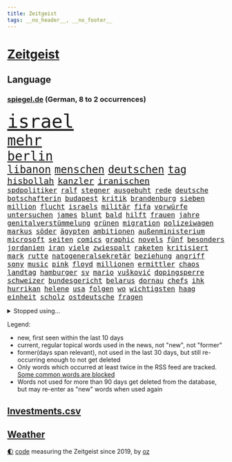 ```yaml
---
title: Zeitgeist
tags: __no_header__, __no_footer__
---
```


# [Zeitgeist](https://oliz.io/zeitgeist/)

## Language

<h3><a href="https://www.spiegel.de" target="_blank">spiegel.de</a> (German, 8 to 2 occurrences)</h3>
<p style="font-family:monospace">
<span style="font-size:32pt"><a href="news_links.html#israel" class="current">israel</a></span>
<br>
<span style="font-size:25pt"><a href="news_links.html#mehr" class="current">mehr</a></span>
<br>
<span style="font-size:22pt"><a href="news_links.html#berlin" class="current">berlin</a></span>
<br>
<span style="font-size:18pt"><a href="news_links.html#libanon" class="current">libanon</a></span>
<span style="font-size:18pt"><a href="news_links.html#menschen" class="current">menschen</a></span>
<span style="font-size:18pt"><a href="news_links.html#deutschen" class="current">deutschen</a></span>
<span style="font-size:18pt"><a href="news_links.html#tag" class="current">tag</a></span>
<br>
<span style="font-size:15pt"><a href="news_links.html#hisbollah" class="current">hisbollah</a></span>
<span style="font-size:15pt"><a href="news_links.html#kanzler" class="current">kanzler</a></span>
<span style="font-size:15pt"><a href="news_links.html#iranischen" class="current">iranischen</a></span>
<br>
<span style="font-size:12pt"><a href="news_links.html#spdpolitiker" class="current">spdpolitiker</a></span>
<span style="font-size:12pt"><a href="news_links.html#ralf" class="current">ralf</a></span>
<span style="font-size:12pt"><a href="news_links.html#stegner" class="current">stegner</a></span>
<span style="font-size:12pt"><a href="news_links.html#ausgebuht" class="current">ausgebuht</a></span>
<span style="font-size:12pt"><a href="news_links.html#rede" class="current">rede</a></span>
<span style="font-size:12pt"><a href="news_links.html#deutsche" class="current">deutsche</a></span>
<span style="font-size:12pt"><a href="news_links.html#botschafterin" class="new">botschafterin</a></span>
<span style="font-size:12pt"><a href="news_links.html#budapest" class="current">budapest</a></span>
<span style="font-size:12pt"><a href="news_links.html#kritik" class="current">kritik</a></span>
<span style="font-size:12pt"><a href="news_links.html#brandenburg" class="current">brandenburg</a></span>
<span style="font-size:12pt"><a href="news_links.html#sieben" class="current">sieben</a></span>
<span style="font-size:12pt"><a href="news_links.html#million" class="current">million</a></span>
<span style="font-size:12pt"><a href="news_links.html#flucht" class="current">flucht</a></span>
<span style="font-size:12pt"><a href="news_links.html#israels" class="current">israels</a></span>
<span style="font-size:12pt"><a href="news_links.html#militär" class="current">militär</a></span>
<span style="font-size:12pt"><a href="news_links.html#fifa" class="current">fifa</a></span>
<span style="font-size:12pt"><a href="news_links.html#vorwürfe" class="current">vorwürfe</a></span>
<span style="font-size:12pt"><a href="news_links.html#untersuchen" class="current">untersuchen</a></span>
<span style="font-size:12pt"><a href="news_links.html#james" class="current">james</a></span>
<span style="font-size:12pt"><a href="news_links.html#blunt" class="current">blunt</a></span>
<span style="font-size:12pt"><a href="news_links.html#bald" class="current">bald</a></span>
<span style="font-size:12pt"><a href="news_links.html#hilft" class="current">hilft</a></span>
<span style="font-size:12pt"><a href="news_links.html#frauen" class="current">frauen</a></span>
<span style="font-size:12pt"><a href="news_links.html#jahre" class="current">jahre</a></span>
<span style="font-size:12pt"><a href="news_links.html#genitalverstümmelung" class="current">genitalverstümmelung</a></span>
<span style="font-size:12pt"><a href="news_links.html#grünen" class="current">grünen</a></span>
<span style="font-size:12pt"><a href="news_links.html#migration" class="current">migration</a></span>
<span style="font-size:12pt"><a href="news_links.html#polizeiwagen" class="new">polizeiwagen</a></span>
<span style="font-size:12pt"><a href="news_links.html#markus" class="current">markus</a></span>
<span style="font-size:12pt"><a href="news_links.html#söder" class="current">söder</a></span>
<span style="font-size:12pt"><a href="news_links.html#ägypten" class="current">ägypten</a></span>
<span style="font-size:12pt"><a href="news_links.html#ambitionen" class="current">ambitionen</a></span>
<span style="font-size:12pt"><a href="news_links.html#außenministerium" class="current">außenministerium</a></span>
<span style="font-size:12pt"><a href="news_links.html#microsoft" class="current">microsoft</a></span>
<span style="font-size:12pt"><a href="news_links.html#seiten" class="current">seiten</a></span>
<span style="font-size:12pt"><a href="news_links.html#comics" class="new">comics</a></span>
<span style="font-size:12pt"><a href="news_links.html#graphic" class="new">graphic</a></span>
<span style="font-size:12pt"><a href="news_links.html#novels" class="new">novels</a></span>
<span style="font-size:12pt"><a href="news_links.html#fünf" class="current">fünf</a></span>
<span style="font-size:12pt"><a href="news_links.html#besonders" class="current">besonders</a></span>
<span style="font-size:12pt"><a href="news_links.html#jordanien" class="current">jordanien</a></span>
<span style="font-size:12pt"><a href="news_links.html#iran" class="current">iran</a></span>
<span style="font-size:12pt"><a href="news_links.html#viele" class="current">viele</a></span>
<span style="font-size:12pt"><a href="news_links.html#zwiespalt" class="current">zwiespalt</a></span>
<span style="font-size:12pt"><a href="news_links.html#raketen" class="current">raketen</a></span>
<span style="font-size:12pt"><a href="news_links.html#kritisiert" class="current">kritisiert</a></span>
<span style="font-size:12pt"><a href="news_links.html#mark" class="current">mark</a></span>
<span style="font-size:12pt"><a href="news_links.html#rutte" class="new">rutte</a></span>
<span style="font-size:12pt"><a href="news_links.html#natogeneralsekretär" class="new">natogeneralsekretär</a></span>
<span style="font-size:12pt"><a href="news_links.html#beziehung" class="current">beziehung</a></span>
<span style="font-size:12pt"><a href="news_links.html#angriff" class="current">angriff</a></span>
<span style="font-size:12pt"><a href="news_links.html#sony" class="current">sony</a></span>
<span style="font-size:12pt"><a href="news_links.html#music" class="current">music</a></span>
<span style="font-size:12pt"><a href="news_links.html#pink" class="new">pink</a></span>
<span style="font-size:12pt"><a href="news_links.html#floyd" class="new">floyd</a></span>
<span style="font-size:12pt"><a href="news_links.html#millionen" class="current">millionen</a></span>
<span style="font-size:12pt"><a href="news_links.html#ermittler" class="current">ermittler</a></span>
<span style="font-size:12pt"><a href="news_links.html#chaos" class="current">chaos</a></span>
<span style="font-size:12pt"><a href="news_links.html#landtag" class="current">landtag</a></span>
<span style="font-size:12pt"><a href="news_links.html#hamburger" class="current">hamburger</a></span>
<span style="font-size:12pt"><a href="news_links.html#sv" class="current">sv</a></span>
<span style="font-size:12pt"><a href="news_links.html#mario" class="current">mario</a></span>
<span style="font-size:12pt"><a href="news_links.html#vušković" class="current">vušković</a></span>
<span style="font-size:12pt"><a href="news_links.html#dopingsperre" class="current">dopingsperre</a></span>
<span style="font-size:12pt"><a href="news_links.html#schweizer" class="current">schweizer</a></span>
<span style="font-size:12pt"><a href="news_links.html#bundesgericht" class="current">bundesgericht</a></span>
<span style="font-size:12pt"><a href="news_links.html#belarus" class="current">belarus</a></span>
<span style="font-size:12pt"><a href="news_links.html#dornau" class="new">dornau</a></span>
<span style="font-size:12pt"><a href="news_links.html#chefs" class="current">chefs</a></span>
<span style="font-size:12pt"><a href="news_links.html#ihk" class="new">ihk</a></span>
<span style="font-size:12pt"><a href="news_links.html#hurrikan" class="current">hurrikan</a></span>
<span style="font-size:12pt"><a href="news_links.html#helene" class="current">helene</a></span>
<span style="font-size:12pt"><a href="news_links.html#usa" class="current">usa</a></span>
<span style="font-size:12pt"><a href="news_links.html#folgen" class="current">folgen</a></span>
<span style="font-size:12pt"><a href="news_links.html#wo" class="current">wo</a></span>
<span style="font-size:12pt"><a href="news_links.html#wichtigsten" class="current">wichtigsten</a></span>
<span style="font-size:12pt"><a href="news_links.html#haag" class="current">haag</a></span>
<span style="font-size:12pt"><a href="news_links.html#einheit" class="current">einheit</a></span>
<span style="font-size:12pt"><a href="news_links.html#scholz" class="current">scholz</a></span>
<span style="font-size:12pt"><a href="news_links.html#ostdeutsche" class="current">ostdeutsche</a></span>
<span style="font-size:12pt"><a href="news_links.html#fragen" class="current">fragen</a></span>
</p>
<details>
<summary>Stopped using...</summary>
<p class="former" style="font-size:12pt">
bereich(1442) internationaler(1442) liverpool(1442) wichtigste(1442) besiegt(1441) häufig(1441) ifoinstitut(1441) jemand(1441) sitzt(1441) appelliert(1440) erfahren(1440) handeln(1440) kritisierte(1440) nationalspieler(1440) twitter(1440) verlegt(1440) ausnahmen(1439) beamten(1439) bedrohung(1439) bemüht(1439) flüchtlinge(1439) sicherheitsbehörden(1439) investoren(1438) jedem(1438) zugang(1438) ankündigung(1437) erscheinen(1437) geschäfte(1437) krankenhäuser(1437) verhängt(1437) erdoğan(1436) freiburg(1436) mordes(1436) rückschlag(1436) schlechten(1436) united(1436) bundesweit(1435) meinem(1435) planeten(1435) studierenden(1435) bildung(1434) energien(1434) entscheidungen(1434) liste(1434) preisen(1434) untersuchungen(1434) versteigert(1434) athleten(1433) gemeldet(1433) unabhängige(1433) abgang(1432) carsten(1432) genannt(1432) strengere(1432) überlebte(1432) arbeitgeber(1431) bloß(1431) entdecken(1431) jahrhundert(1431) körperverletzung(1431) schildert(1431) stoßen(1430) beschwerden(1429) verschwand(1428) geburt(1427) gesetze(1427) halben(1427) jüngere(1427) ausbau(1426) 1500(1425) fortgesetzt(1425) 1000(1422) begann(1422) entscheidenden(1422) verteidigen(1422) ermittlern(1420) gang(1420) ehe(1419) einschätzung(1418) geprägt(1418) mehrerer(1417) anzeichen(1416) hinten(1416) kevin(1416) schriftsteller(1415) visier(1415) rentner(1412) warm(1412) außerhalb(1411) spenden(1410) ältere(1410) whatsapp(1407) händler(1405) schneider(1405) hilfen(1402) abgeschlossen(1399) foto(1390) identität(1386) ära(1385) berichtete(1341) josef(1293) abgestürzt(1262) airline(1245) arbeitsmarkt(1211) 38(1209) vorsicht(1200) novak(1183) seither(1182) arme(1176) zugestimmt(1156) dörfer(1135) moderner(1108) verletzten(1106) irritiert(1093) entstanden(1090) worum(1085) fachkräfte(1072) magazin(1055) ostdeutschland(1051) schülerin(1049) verteidiger(1049) lieferungen(1048) betrüger(1044) fußballs(1029) airlines(1027) seltene(1020) texte(1006) erschwert(993) gefechte(983) verkündete(982) lemke(979) schwieriger(976) desto(974) aufhören(950) brüder(946) lücken(921) nebenbei(920) baustelle(915) kriegsbeginn(905) besetzten(899) fernen(883) hammer(874) isoliert(857) ehrt(854) grünenpolitikerin(848) cannabis(844) verzweiflung(842) titelverteidiger(841) kühnert(833) verhaftung(830) weltrekord(826) newsletter(814) 16jähriger(806) trans(801) folgten(790) freispruch(780) subventionen(775) psychischen(772) pleiten(770) ganzes(761) begrenzen(756) frühjahr(756) 63(753) rätseln(741) überreste(740) freigegeben(738) stemmen(733) emissionen(723) freundschaft(708) versehen(706) knappe(704) männliche(704) staatsanwalt(703) auszeichnung(699) geheim(669) kampfjets(666) finanzaufsicht(665) testet(662) djokovic(655) fenster(654) gesagt(651) flogen(649) colorado(645) trauern(642) gestalten(640) tauchte(640) opfers(637) wiener(636) tourismus(629) pokal(620) viertagewoche(619) boom(618) leistungen(610) minderjährige(609) islamistischen(603) openai(597) jene(596) getragen(595) baden(591) bürokratie(591) neunzigerjahren(591) bremst(589) ausgerufen(588) eskalierte(587) dennis(583) wahlsieger(580) dfbpokal(579) 2007(575) zuckerberg(573) instituts(571) lieferte(569) alonso(567) unterbrechung(567) ausschluss(566) zogen(556) höcke(555) protestaktion(545) bestreiten(543) sommerspielen(535) startete(531) 13jährige(528) spiegeltalk(528) 800(522) dringt(522) kleinflugzeug(515) härtere(511) beine(510) hoeneß(510) luxus(503) horror(502) mühe(496) drogenhandel(485) mahnen(481) gegners(471) beckenbauer(467) objekte(467) spahn(463) einbringen(457) stellvertretende(455) zügen(450) abends(446) quellen(444) lebend(442) 30jähriger(441) pass(436) heimem(435) goldene(429) dfbfrauen(427) unterscheiden(422) diskriminierung(421) politikerinnen(420) heim(418) brutaler(415) teuerste(414) psyche(408) folter(406) geöffnet(405) albtraum(403) belohnt(403) abschieben(397) ausscheiden(394) rasche(394) debütant(392) ausnahmezustand(391) amerikanischen(388) angefahren(388) spanischer(386) xabi(386) tisch(384) kontrollverlust(377) onkel(376) sperrte(374) anläuft(367) düsteren(367) streaminganbietern(367) spdgeneralsekretär(364) vergehen(358) bunt(356) singen(355) harsche(354) verheiratet(354) dankbar(350) organisatoren(350) proben(350) eröffnung(348) eustaaten(348) weinen(346) hackerangriff(340) böse(336) nominierung(331) stimmte(331) lasst(328) ratschläge(326) damaskus(325) gazastreifens(325) hamasanführer(325) hongkong(325) hamasgeiseln(323) interne(319) schwaben(317) luxushotel(316) neonazis(314) recep(311) tayyip(311) beihilfe(310) herbe(310) ernsthafte(309) lernte(307) stille(305) aufwand(304) eminem(304) 16jährigen(302) schwindet(302) veränderung(302) wegfallen(302) friedlich(300) airports(297) magic(297) fluggäste(296) nürnberger(296) britisches(294) kostenlos(294) copa(293) beteiligen(283) ostdeutschen(283) bedrängnis(282) unverletzt(282) verspätung(281) bernd(280) dialoge(280) zerstritten(280) po(278) exprofi(276) zuversichtlich(276) abgeordneter(274) vergleichsweise(273) versteht(273) gera(272) präsent(272) giftige(270) vorfällen(269) fortschritte(268) roberts(267) flagge(266) riesigen(266) sekeinsatz(265) staatssekretär(265) fabrik(263) kragen(263) machtwechsel(262) athen(261) interessieren(258) füllen(257) melanie(257) körperlich(253) australischer(250) le(250) verpflichten(250) abermals(249) normalerweise(248) firmenchef(247) herber(247) besonderes(245) disney+(244) erfolgreichen(243) kinos(241) zeitenwende(241) halbinsel(239) katz(239) 2009(238) spektakuläres(238) hai(237) holten(236) darsteller(234) gefühlt(232) klamotten(232) gegenmaßnahmen(229) pünktlich(229) jagt(228) milch(228) piloten(228) 160(227) charlotte(227) lutz(227) stellung(227) territorium(226) begraben(225) konkurrentin(225) original(225) strategisch(225) wüste(225) contest(224) eurovision(224) insolvente(224) entscheidender(223) manipulation(222) ravensburg(222) 64(220) reihenweise(220) sophie(220) gitarrist(219) ausüben(218) hitlergruß(218) weichen(217) gelegene(215) landrat(215) riefen(215) verbotene(215) zerlegt(215) mitarbeiterin(214) wald(213) schwein(212) vorgesehen(212) extremismus(210) albion(209) boateng(209) jérôme(209) sportlichen(208) jordan(207) siebten(206) verzögern(206) lebenswerk(205) blau(204) chinesisches(204) geschichten(204) inhalt(204) regenfällen(204) selbstverständlich(204) unmöglich(204) haustür(203) jahrestag(203) sinkenden(203) schreibtisch(202) schwimmer(202) gefeuert(200) pfiff(200) befragt(199) oberhausen(198) bluttat(197) 17jähriger(194) reklamiert(194) seltsamen(194) aktualisiert(193) fußgänger(193) beruflich(190) einfuhr(190) aktivitäten(189) georg(189) abwesenheit(188) dortmunds(187) dublin(187) gewitter(187) versöhnung(186) aufgelegt(185) raffinerie(185) bulgarien(184) schulter(184) thüringische(184) ampelpolitiker(183) ringe(182) ostdeutscher(181) andrang(180) bodo(180) bundesamtes(180) stemmt(180) vermont(180) lizenz(179) mail(179) monster(179) nordrheinwestfalens(179) internen(178) landeskriminalamt(177) schnellste(177) vertritt(177) zeichner(177) pole(176) schöne(176) gates(175) vorlage(175) wahren(175) messerangriff(173) montenegro(172) strafzölle(170) aktie(169) antreibt(169) anwesen(168) strahlkraft(168) techkonzerne(168) brachen(167) kasia(167) lenhardt(167) irren(164) jansen(164) menschenrechtler(164) vegane(164) gruß(163) kibbuz(163) lasse(163) brutale(162) integration(162) kretschmann(162) rekorde(162) attraktiv(161) massenprotesten(161) schweine(161) züchten(161) graz(160) studio(159) erneuert(158) paket(158) wehrmacht(158) trikots(157) fußballers(156) lebenslanger(156) machtübernahme(154) promis(154) unzulässig(154) wolke(154) mosel(153) baron(152) bewusstsein(152) breitet(152) steine(152) tierreich(152) affären(151) giftig(151) wohngebiet(151) techniken(149) türen(149) podcastserie(148) entzündete(147) konzerten(146) rotterdam(146) abnehmen(145) haushalten(145) süditalien(145) figuren(144) immobilienkauf(144) schwangere(144) worüber(143) abonnenten(142) wahlkampfauftritt(142) salvador(141) dreckig(140) kreativen(140) attackierte(139) brighton(139) fti(139) wittert(139) dicke(137) regelung(137) triumphierte(137) nachnamen(136) massentourismus(135) messerangreifer(135) angeschlossen(134) blüht(134) einschüchtern(134) geparktes(134) kehren(134) sprecher(134) ultimative(134) islam(132) fürchtete(131) afdlandrat(130) erlebten(130) sesselmann(130) straftat(130) afdspitzenkandidat(129) fix(129) liest(129) sportwissenschaftler(129) verbrecher(129) verdichten(129) veteran(129) amtsträger(128) weibchen(128) forschenden(127) geiseldeal(127) hathaway(127) lachs(127) engagierte(126) steigert(126) verbessert(126) 28jährige(125) versunkene(125) spitzenkandidatin(124) 26000(123) hitzige(123) impfstoffe(123) mix(123) heimspiel(122) jenna(122) landsleute(122) ortega(122) packt(122) prinzip(122) tischtennis(122) begeisterung(121) bilden(121) intensiven(121) kanzlerschaft(121) kooperieren(121) leclerc(120) entzündet(119) me(119) schlacht(119) spanier(119) antidepressiva(118) aufbauen(118) einzig(118) mitgliedschaft(118) polizeiangaben(118) rutschen(118) spontane(118) auszubildende(117) mitgefühl(117) triathlon(116) funktionär(115) schärferes(115) enkelin(114) geteilt(114) ibiza(114) ehesten(113) reus(113) 39jährige(112) robin(112) brandgefahr(111) clooney(111) helgoland(111) match(111) nacheinander(111) notorisch(111) wahlomat(111) schumachers(110) grand(109) ausbreiten(108) beeinträchtigt(108) bewertung(108) gewaltigen(107) lindemann(107) befragen(106) blake(106) lively(106) muscheln(106) reeperbahn(106) tinder(106) besiegte(105) kriegskabinett(105) weicht(105) cooper(104) fossilen(104) zitiert(104) ähnelt(104) trainierte(103) verspätungen(103) einschlafen(102) frisst(102) stich(102) tierischer(102) satire(101) shitstorm(101) alassad(100) linkenpolitikerin(100) sturmböen(100) margaret(99) memes(99) pflanze(98) vergeltungsangriff(98) landesweiten(97) transfers(97) verwaltungsgericht(97) fluch(96) militäraktion(96) sinwar(96) verlorenen(96) double(95) litt(95) f16(94) jodie(94) staatsbürgerschaft(94) vorkehrungen(94) erobern(93) füreinander(93) hinein(93) kidman(93) achtelfinale(92) brad(92) dwd(92) pitt(92) unzufrieden(92) verbrauchern(92) fitness(91) mörtel(91) mörtels(91) nervös(91) psychotherapie(91) reisekonzern(91) vollrausch(91) belastend(90) eingeschüchtert(90) existieren(90) heiterkeit(90) lauterbachs(90) millionenfach(90) politikers(90) retteten(90) seltenen(90) bekanntwerden(89) boxerin(89) faktor(89) hagelkörner(89) núñez(89) oberbürgermeisters(89) verlieh(89) alejandro(88) ask(88) atem(88) gefangen(88) linzer(88) marktplatz(88) nazideutschland(88) nebulös(88) täuschung(88) vorsichtig(88) exfreundin(87) gabriel(87) lautsprecher(87) mitentscheiden(87) mitschuld(87) netflixdoku(87) spielberechtigung(87) kravitz(86) theodor(86) wdr(86) gelebt(85) einschulung(84) jusochef(84) lobes(84) türmer(84) alkoholeinfluss(83) datingapp(83) erlebnis(83) nostalgie(83) struktur(83) unterschrieb(83) dominante(82) dschungelcamp(82) gefährten(82) häusliche(82) zuge(82) westküste(81) finanzspritze(80) four(80) gosens(79) gündoğan(79) kräftige(79) revidierte(79) sanktionieren(79) tsv(79) waffenrecht(79) amazonserie(78) auferlegten(78) eingerichtet(78) sperren(78) abgelöst(77) geschehnisse(77) messerangriffe(77) sorgerechtsstreit(77) unsicher(77) 49jähriger(76) huscht(76) kalt(76) rivale(76) steckte(76) usluftfahrtbehörde(76) anja(75) bekamen(75) rützel(75) tops(75) ewiger(74) hofer(74) mitteilung(74) mittendrin(74) nachrichtenmann(74) raffinerien(74) schillerndsten(74) bauzinsen(73) drinks(73) einziges(73) entkam(73) gekürzt(73) gezeugt(73) hogan(73) hulk(73) weiterspielen(73) 30jährige(72) canyon(72) führungspositionen(72) handelfmeter(72) hilferufe(72) kennengelernt(72) lord(72) mick(72) nuri(72) spitzengespräch(72) stach(72) steuerte(72) verpatzte(72) überprüfung(72) şahin(72) abzusichern(71) auszutricksen(71) branchenkenner(71) flops(71) linkenabgeordnete(71) umstrittenem(71) unteren(71) verstörend(71) fabian(70) haptik(70) hürzeler(70) jagte(70) preisschild(70) unmögliche(70) antwerpen(69) rubens(69) vorrunde(69) selbstzweifel(68) arbeitstage(67) ex(67) fauci(67) kalender(67) kinderbuch(67) messenger(67) pflanzenarten(67) pieper(67) versteigerung(67) weiche(67) abwegiger(66) ausdrücklich(66) billion(66) formel1team(66) genua(66) lebe(66) paarung(66) scheinbar(66) antiterroreinsatz(65) dieselbe(65) drehten(65) ebike(65) elblandrevolte(65) geschwiegen(65) kroatischen(65) reanimation(65) armutsgefährdung(64) bootsausflug(64) ertrunken(64) fahrerwertung(64) gedachten(64) gefehlt(64) glaube(64) lehrerzimmer(64) offenem(64) spürt(64) telemedizin(64) unermüdlich(64) 3500(63) badenberg(63) badmintonspieler(63) erwarte(63) feiergesellschaft(63) justizsenatorin(63) kraftwerks(63) qualifying(63) autodach(62) csd(62) dittrich(62) kompetenzen(62) angststörungen(61) bundespolitik(61) dfbpräsident(61) genügen(61) gere(61) luxusjacht(61) neuendorf(61) outete(61) pretty(61) regelt(61) reiseziele(61) gewaltvorwürfe(60) gregg(60) halt(60) lebensversicherung(60) milliardären(60) sonneberg(60) berkshire(59) biles(59) buffett(59) giacomo(59) investmentfirma(59) löschte(59) paradox(59) simone(59) sturzflut(59) tatum(59) warren(59) armutsgefährdet(58) gejubelt(58) angekündigte(57) kamerun(57) lacht(57) modus(57) rücktritte(57) swipen(57) windgeschwindigkeiten(57) abwegen(56) ausgeschieden(56) filiale(56) jamaika(56) ostfriesland(56) privatleben(56) beteiligte(55) entpuppen(55) schwefeldioxid(55) wohnraum(55) comingout(54) gelähmt(54) lektüre(54) 41jährigen(53) breit(53) freiwilligen(53) glen(53) massenpanik(53) powell(53) rebellion(53) samsung(53) verwerflich(53) besichtigen(52) ilmenau(52) landtage(52) phantom(52) staatskonzern(52) zweitligist(52) abschiebepläne(51) guide(51) invasive(51) klinikaufenthalt(51) reeves(51) trennungen(51) wettert(51) glücklicher(50) moderat(50) schwierigen(50) verfolgten(50) willi(50) bswchefin(49) falcon(49) kolumbianischen(49) stadtfest(49) startverbot(49) südamerikameisterschaft(49) wrestler(49) potenzielle(48) turm(48) uruguayische(48) übersehen(48) brannten(47) diekmann(47) muhammad(47) thailändischen(47) 109(46) andrea(46) aufteilung(46) ruheständler(46) schlichten(46) schädigen(46) sorgfältig(46) sorte(46) 36jährige(45) besuche(45) konservativ(45) neuzugang(45) pascal(45) scharfschützen(45) staubsauger(45) stiller(45) streitpunkt(45) videoanalyse(45) ostbeauftragte(44) ostbeauftragter(44) rückruf(44) zukommen(44) gass(43) japanischem(43) verhältnissen(43) winken(43) abgebogen(42) görlitz(42) klaffen(42) sechster(42) wesen(42) interessanter(41) lake(41) austausch(40) bayernprofi(40) gestaltet(40) imageproblem(40) kreuzfahrt(40) moderiert(40) morde(40) privatjets(40) sahelzone(40) täters(40) angesteckt(39) anstrengend(39) ber(39) bond(39) bundesjustizminister(39) längeren(39) redete(39) rufe(39) tierpflegerin(39) zeitmanagement(39) zweck(39) betriebsrat(38) hauptstadtflughafen(38) israelpalästinakonflikt(38) längen(38) neidisch(38) ordnen(38) waldweg(38) wertschätzung(38) 81(37) aussichtsturm(37) eigens(37) keanu(37) klimafreundlich(37) nahostexperte(37) priorität(37) rekordzeit(37) sicherer(37) siedlungspolitik(37) freistaat(36) newcomer(36) siena(36) teamkollege(36) verbraucherstimmung(36) vermögens(36) zentrums(36) afghanen(35) ansbach(35) assad(35) baschar(35) erwärmung(35) lehrt(35) losging(35) prostitution(35) shirin(35) zehnten(35) eindringliche(34) hüller(34) japankäfer(34) notlanden(34) prix(34) quadratkilometer(34) täte(34) zwist(34) bronzemedaille(33) entführer(33) kollektive(33) kühlschrank(33) orks(33) rampenlicht(33) renommiertesten(33) silbermedaille(33) verfechter(33) bagger(32) gehofft(32) geländegewinne(32) hey(32) sportwelt(32) tenniswelt(32) 1943(31) auslandsjahr(31) blauzungenkrankheit(31) entlassungen(31) leistet(31) lüften(31) rennfahrer(31) rinder(31) rückschläge(31) stall(31) valentina(31) vermeidet(31) vermeintlicher(31) 69(30) dschungel(30) gehörten(30) haniyyeh(30) konjunkturflaute(30) rudereiner(30) triathlet(30) verstimmungen(30) bizarrer(29) bogenschießen(29) einhalt(29) irgendetwas(29) mund(29) siedler(29) ausbildungsplätze(28) fremd(28) gefangenen(28) gelegentlich(28) konzernchef(28) modekette(28) roadtrip(28) schätzungsweise(28) verbrennungsmotor(28) durcheinander(27) norwegischen(27) henrik(26) kabelschächte(26) schwede(26) vorschlägen(26) zeitreise(26) amtssitz(25) fuad(25) gelungenen(25) gnadenlos(25) härtesten(25) shukr(25) trauriger(25) verbannt(25) vermeintlichen(25) abgewickelt(24) beobachtete(24) erfunden(24) hamaschef(24) konzerts(24) lebzeiten(24) lichtblick(24) unterhaltsam(24) beschrieben(23) pfleger(23) restrukturierung(23) antrainierte(22) fechten(22) lópez(22) mitbewohner(22) strömung(22) wiegen(22) würdigte(22) eusanktionen(21) ifoinstituts(21) 46jährige(20) anziehen(20) belästigungen(20) gecancelt(20) göteborg(20) kopfschmerzen(20) körpers(20) lohnsteigerungen(20) male(20) schwimmerin(20) stabhochsprung(20) stahlsparte(20) abrissarbeiten(19) aufgegeben(19) boeingmaschine(19) flugs(19) innenstädten(19) kurskoffensive(19) leonie(19) meldungen(19) sofa(19) spürbare(19) terrors(19) unübersichtlich(19) evakuierte(18) geschaffen(18) hadern(18) löscharbeiten(18) sturmböe(18) vorgedrungen(18) wiederentdeckt(18) yahya(18) betrunkene(17) charmante(17) kabul(17) kokainaffäre(17) messerverbote(17) sahen(17) amtes(16) danny(16) gescheiterte(16) mpoxvariante(16) reallöhne(16) schuster(16) schwedt(16) 350000(15) arne(15) auswandern(15) bergung(15) diesjährige(15) liege(15) parallelen(15) slot(15) waschen(15) absprung(14) escort(14) großangriff(14) seas(14) serenade(14) sonntagvormittag(14) visa(14) cora(13) ernüchtert(13) gelangt(13) gittern(13) ikea(13) lautstark(13) reifer(13) badegäste(12) belarussische(12) gazagrenze(12) pointen(12) tobte(12) ajax(11) channing(11) gegenden(11) geschlechterdebatte(11) ukraineoffensive(11)
</p>
</details>
<p>Legend:
<ul>
<li><span class="new">new</span>, first seen within the last 10 days</li>
<li><span class="current">current</span>, regular topical words used in the news, not "new", not "former"</li>
<li><span class="former">former(days span relevant)</span>, not used in the last 30 days, but still re-occurring enough to not get deleted</li>
<li>Only words which occurred at least twice in the RSS feed are tracked. <a href="language/filters.py">Some common words are blocked</a></li>
<li>Words not used for more than 90 days get deleted from the database, but may re-enter as "new" words when used again</li>
</ul>
</p>

## [Investments](investments.html)[.csv](investments.csv)

## [Weather](weather.html)

<footer>
<a href="javascript:toggleTheme()" class="nav">🌓</a>
<a href="https://github.com/ooz/zeitgeist">code</a> measuring the Zeitgeist since 2019, by <a href="https://oliz.io">oz</a>
</footer>
